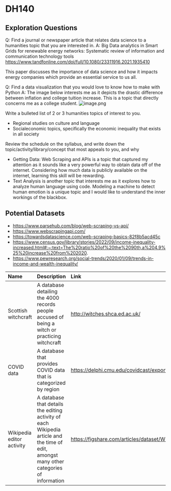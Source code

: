 # DH140

## Exploration Questions
Q: Find a journal or newspaper article that relates data science to a humanities topic that you are interested in.
A: Big Data analytics in Smart Grids for renewable energy networks: Systematic review of information and communication technology tools https://www.tandfonline.com/doi/full/10.1080/23311916.2021.1935410

This paper discusses the importance of data science and how it impacts energy companies which provide an essential service to us all.

Q: Find a data visualization that you would love to know how to make with Python
A: The image below interests me as it depicts the drastic difference between inflation and college tuition increase. This is a topic that directly concerns me as a college student. 
![image.png](attachment:image.png)


Write a bulleted list of 2 or 3 humanities topics of interest to you.
- Regional studies on culture and language
- Socialeconomic topics, specifically the economic inequality that exists in all society

Review the schedule on the syllabus, and write down the topic/activity/library/concept that most appeals to you, and why
- Getting Data: Web Scraping and APIs is a topic that captured my attention as it sounds like a very powerful way to obtain data off of the internet. Considering how much data is publicly available on the internet, learning this skill will be rewarding.
- Text Analysis is another topic that interests me as it explores how to analyze human language using code. Modeling a machine to detect human emotion is a unique topic and I would like to understand the inner workings of the blackbox.

## Potential Datasets
- https://www.parsehub.com/blog/web-scraping-vs-api/
- https://www.webscrapingapi.com/
- https://towardsdatascience.com/web-scraping-basics-82f8b5acd45c
- https://www.census.gov/library/stories/2022/09/income-inequality-increased.html#:~:text=The%20ratio%20of%20the%2090th,a%204.9%25%20increase%20from%202020.
- https://www.pewresearch.org/social-trends/2020/01/09/trends-in-income-and-wealth-inequality/

| Name          | Description   | Link  |
|:------------- |:--------------| :-----|
|Scottish witchcraft|A database detailing the 4000 records people accused of being a witch or practicing witchcraft|http://witches.shca.ed.ac.uk/|
|COVID data|A database that provides COVID data that is categorized by region|https://delphi.cmu.edu/covidcast/export/|
|Wikipedia editor activity|A database that details the editing activity of each Wikipedia article and the time of edit, amongst many other categories of information|https://figshare.com/articles/dataset/Wikimedia_editor_activity_monthly_/1553296|